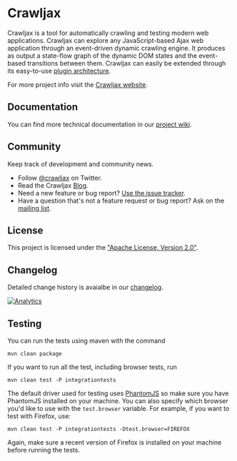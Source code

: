 Crawljax 
========

Crawljax is a tool for automatically crawling and testing modern web applications. 
Crawljax can explore any JavaScript-based Ajax web application through an event-driven dynamic crawling engine.
It produces as output a state-flow graph of the dynamic DOM states and the event-based transitions between them.
Crawljax can easily be extended through its easy-to-use [plugin architecture](https://github.com/crawljax/crawljax/wiki/Writing-a-plugin).

For more project info visit the [Crawljax website](http://crawljax.com).


Documentation
-------------

You can find more technical documentation in our [project wiki](https://github.com/crawljax/crawljax/wiki/). 


Community
---------

Keep track of development and community news.

* Follow [@crawljax](https://twitter.com/crawljax) on Twitter.
* Read the Crawljax [Blog](http://crawljax.com/).
* Need a new feature or bug report? [Use the issue tracker](https://github.com/crawljax/crawljax/issues).
* Have a question that's not a feature request or bug report? Ask on the [mailing list](https://groups.google.com/group/crawljax).

License
-------

This project is licensed under the ["Apache License, Version 2.0"](https://github.com/crawljax/crawljax/blob/master/LICENSE).

Changelog
---------

Detailed change history is avaialbe in our [changelog](https://github.com/crawljax/crawljax/blob/master/CHANGELOG.md).


[![Analytics](https://ga-beacon.appspot.com/UA-12224196-2/crawljax/crawljax?pixel)](https://github.com/igrigorik/ga-beacon)


Testing
-------

You can run the tests using maven with the command

	mvn clean package
	
If you want to run all the test, including browser tests, run 

	mvn clean test -P integrationtests

The default driver used for testing uses [PhantomJS](http://phantomjs.org) so make sure you have PhantomJS installed on your machine. You can also specify which browser you'd like to use with the `test.browser` variable. For example, if you want to test with Firefox, use:

	mvn clean test -P integrationtests -Dtest.browser=FIREFOX

Again, make sure a recent version of Firefox is installed on your machine before running the tests.	

